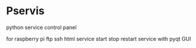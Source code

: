 # Pservis
python service control panel

for raspberry pi ftp ssh html service start stop restart service with pyqt GUI
